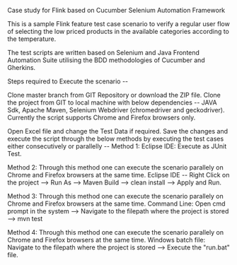 Case study for Flink based on Cucumber Selenium Automation Framework

This is a sample Flink feature test case scenario to verify a regular user flow of selecting the low priced products in the available categories
according to the temperature.

The test scripts are written based on Selenium and Java Frontend Automation Suite utilising the BDD methodologies of Cucumber and Gherkins.

Steps required to Execute the scenario --

Clone master branch from GIT Repository or download the ZIP file. 
Clone the project from GIT to local machine with below dependencies -- JAVA Sdk, Apache Maven, Selenium Webdriver (chromedriver and geckodriver). 
Currently the script supports Chrome and Firefox browsers only.

Open Excel file and change the Test Data if required. 
Save the changes and execute the script through the below methods by executing the test cases either consecutively or parallelly --
Method 1:
Eclipse IDE: Execute as JUnit Test.

Method 2: Through this method one can execute the scenario parallely on Chrome and Firefox browsers at the same time.
Eclipse IDE -- Right Click on the project --> Run As --> Maven Build --> clean install --> Apply and Run.

Method 3: Through this method one can execute the scenario parallely on Chrome and Firefox browsers at the same time.
Command Line: Open cmd prompt in the system --> Navigate to the filepath where the project is stored --> mvn test

Method 4: Through this method one can execute the scenario parallely on Chrome and Firefox browsers at the same time.
Windows batch file: Navigate to the filepath where the project is stored --> Execute the "run.bat" file.
